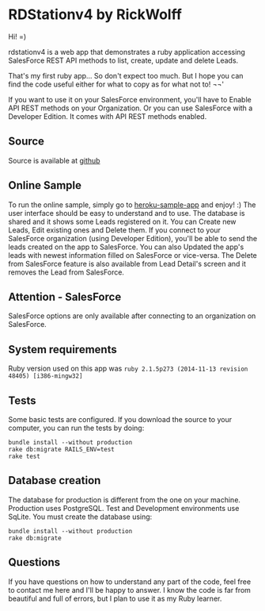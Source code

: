 # RDStationv4 by RickWolff

Hi! =)

rdstationv4 is a web app that demonstrates a ruby application accessing SalesForce REST API methods to list, create, update and delete Leads.

That's my first ruby app... So don't expect too much. But I hope you can find the code useful either for what to copy as for what not to!  ¬¬'

If you want to use it on your SalesForce environment, you'll have to Enable API REST methods on your Organization. Or you can use SalesForce with a Developer Edition. It comes with API REST methods enabled.

## Source

Source is available at [github](https://github.com/ricfwolff/rdstationv4)

## Online Sample

To run the online sample, simply go to [heroku-sample-app](https://rdstationv4.herokuapp.com/) and enjoy! :)
The user interface should be easy to understand and to use. The database is shared and it shows some Leads registered on it. You can Create new Leads, Edit existing ones and Delete them.
If you connect to your SalesForce organization (using Developer Edition), you'll be able to send the leads created on the app to SalesForce. You can also Updated the app's leads with newest information filled on SalesForce or vice-versa.
The Delete from SalesForce feature is also available from Lead Detail's screen and it removes the Lead from SalesForce.

## Attention - SalesForce

SalesForce options are only available after connecting to an organization on SalesForce.

## System requirements

Ruby version used on this app was `ruby 2.1.5p273 (2014-11-13 revision 48405) [i386-mingw32]`

## Tests

Some basic tests are configured. If you download the source to your computer, you can run the tests by doing:

```
bundle install --without production
rake db:migrate RAILS_ENV=test
rake test
```

## Database creation

The database for production is different from the one on your machine. Production uses PostgreSQL. Test and Development environments use SqLite. You must create the database using:

```
bundle install --without production
rake db:migrate
```

## Questions

If you have questions on how to understand any part of the code, feel free to contact me here and I'll be happy to answer. I know the code is far from beautiful and full of errors, but I plan to use it as my Ruby learner.

